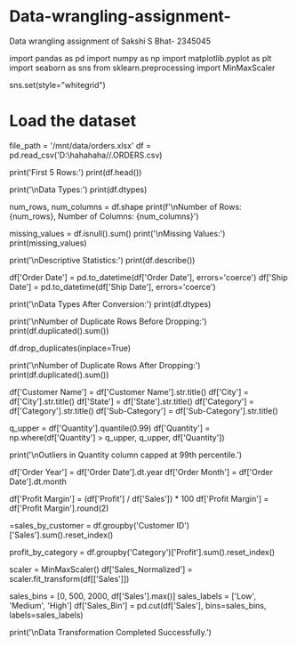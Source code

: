 # Data-wrangling-assignment-
Data wrangling assignment of Sakshi S Bhat- 2345045




import pandas as pd
import numpy as np
import matplotlib.pyplot as plt
import seaborn as sns
from sklearn.preprocessing import MinMaxScaler


sns.set(style="whitegrid")

# Load the dataset
file_path = '/mnt/data/orders.xlsx'
df = pd.read_csv('D:\\hahahaha//.ORDERS.csv)


print('First 5 Rows:')
print(df.head())

print('\nData Types:')
print(df.dtypes)

num_rows, num_columns = df.shape
print(f'\nNumber of Rows: {num_rows}, Number of Columns: {num_columns}')

missing_values = df.isnull().sum()
print('\nMissing Values:')
print(missing_values)

print('\nDescriptive Statistics:')
print(df.describe())


df['Order Date'] = pd.to_datetime(df['Order Date'], errors='coerce')
df['Ship Date'] = pd.to_datetime(df['Ship Date'], errors='coerce')

print('\nData Types After Conversion:')
print(df.dtypes)


print('\nNumber of Duplicate Rows Before Dropping:')
print(df.duplicated().sum())

df.drop_duplicates(inplace=True)

print('\nNumber of Duplicate Rows After Dropping:')
print(df.duplicated().sum())



df['Customer Name'] = df['Customer Name'].str.title()
df['City'] = df['City'].str.title()
df['State'] = df['State'].str.title()
df['Category'] = df['Category'].str.title()
df['Sub-Category'] = df['Sub-Category'].str.title()


q_upper = df['Quantity'].quantile(0.99)
df['Quantity'] = np.where(df['Quantity'] > q_upper, q_upper, df['Quantity'])

print('\nOutliers in Quantity column capped at 99th percentile.')

df['Order Year'] = df['Order Date'].dt.year
df['Order Month'] = df['Order Date'].dt.month

df['Profit Margin'] = (df['Profit'] / df['Sales']) * 100
df['Profit Margin'] = df['Profit Margin'].round(2)

=sales_by_customer = df.groupby('Customer ID')['Sales'].sum().reset_index()

profit_by_category = df.groupby('Category')['Profit'].sum().reset_index()

scaler = MinMaxScaler()
df['Sales_Normalized'] = scaler.fit_transform(df[['Sales']])


sales_bins = [0, 500, 2000, df['Sales'].max()]
sales_labels = ['Low', 'Medium', 'High']
df['Sales_Bin'] = pd.cut(df['Sales'], bins=sales_bins, labels=sales_labels)

print('\nData Transformation Completed Successfully.')
